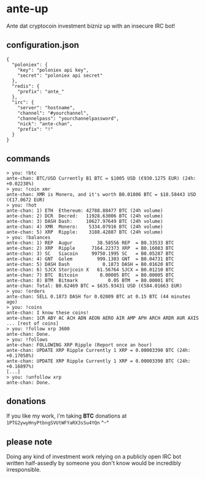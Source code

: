 # ante-up
Ante dat cryptocoin investment bizniz up with an insecure IRC bot!

## configuration.json
```
{
  "poloniex": {
    "key": "poloniex api key",
    "secret": "poloniex api secret"
  },
  "redis": {
    "prefix": "ante_"
  },
  "irc": {
    "server": "hostname",
    "channel": "#yourchannel",
    "channelpass": "yourchannelpassword",
    "nick": "ante-chan",
    "prefix": "!"
  }
}
```

## commands
```
> you: !btc
ante-chan: BTC/USD Currently B1 BTC = $1005 USD (€930.1275 EUR) (24h: +0.02238%)
> you: !coin xmr
ante-chan: XMR is Monero, and it's worth B0.01806 BTC = $18.58443 USD (€17.0672 EUR)
> you: !hot
ante-chan: 1) ETH  Ethereum: 42788.88477 BTC (24h volume)
ante-chan: 2) DCR  Decred:   11928.63006 BTC (24h volume)
ante-chan: 3) DASH Dash:     10627.97649 BTC (24h volume)
ante-chan: 4) XMR  Monero:    5334.07916 BTC (24h volume)
ante-chan: 5) XRP  Ripple:    3188.42887 BTC (24h volume)
> you: !balances
ante-chan: 1) REP  Augur         38.58556 REP  = B0.33533 BTC
ante-chan: 2) XRP  Ripple      7164.22373 XRP  = B0.16083 BTC
ante-chan: 3) SC   Siacoin     99750.1995 SC   = B0.05287 BTC
ante-chan: 4) GNT  Golem         999.1303 GNT  = B0.04731 BTC
ante-chan: 5) DASH Dash            0.1873 DASH = B0.01620 BTC
ante-chan: 6) SJCX Storjcoin X   61.56764 SJCX = B0.01210 BTC
ante-chan: 7) BTC  Bitcoin        0.00005 BTC  = B0.00005 BTC
ante-chan: 8) BTM  Bitmark           0.05 BTM  = B0.00001 BTC
ante-chan: Total: B0.62469 BTC = $635.93431 USD (€584.01663 EUR)
> you: !orders
ante-chan: SELL 0.1873 DASH for 0.02809 BTC at 0.15 BTC (44 minutes ago)
> you: !coins
ante-chan: I know these coins!
ante-chan: 1CR ABY AC ACH ADN AEON AERO AIR AMP APH ARCH ARDR AUR AXIS ... [rest of coins]
> you: !follow xrp 3600
ante-chan: Done.
> you: !follows
ante-chan: FOLLOWING XRP Ripple (Report once an hour)
ante-chan: UPDATE XRP Ripple Currently 1 XRP = 0.00003390 BTC (24h: +0.17058%)
ante-chan: UPDATE XRP Ripple Currently 1 XRP = 0.00003390 BTC (24h: +0.16897%)
[...]
> you: !unfollow xrp
ante-chan: Done.
```

## donations
If you like my work, i'm taking **BTC** donations at `1PTG2ywyHnyPtbngSVUtWFYaRX3sSu4YQn` ^-^

## please note
Doing any kind of investment work relying on a publicly open IRC bot
written half-assedly by someone you don't know would be incredibly irresponsible.
